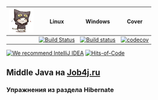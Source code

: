 | <img src="/logo.png" width="64px" height="64px"/> | Linux                                                                                                                                 | Windows                                                                                                                                                                     | Cover                                                                                                                                 |
|---------------------------------------------------|---------------------------------------------------------------------------------------------------------------------------------------|-----------------------------------------------------------------------------------------------------------------------------------------------------------------------------|---------------------------------------------------------------------------------------------------------------------------------------|
|                                                   | [![Build Status](https://app.travis-ci.com/mi1qw/job4j_hibernate.svg?branch=master)](https://app.travis-ci.com/mi1qw/job4j_hibernate) | [![Build status](https://ci.appveyor.com/api/projects/status/51psj35vvqklmsig/branch/master?svg=true)](https://ci.appveyor.com/project/mi1qw/job4j-hibernate/branch/master) | [![codecov](https://codecov.io/gh/mi1qw/tracker/branch/master/graph/badge.svg?token=BG9TMU8JJU)](https://codecov.io/gh/mi1qw/tracker) |

[![We recommend IntelliJ IDEA](https://www.elegantobjects.org/intellij-idea.svg)](https://www.jetbrains.com/idea/)
[![Hits-of-Code](https://hitsofcode.com/github/mi1qw/job4j_hibernate)](https://hitsofcode.com/github/mi1qw/job4j_hibernate/view)


## Middle Java на [Job4j.ru](http://Job4j.ru)

### Упражнения из раздела Hibernate
